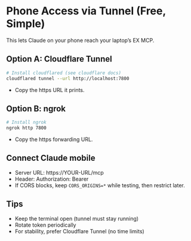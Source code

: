 # Phone Access via Tunnel (Free, Simple)

This lets Claude on your phone reach your laptop’s EX MCP.

## Option A: Cloudflare Tunnel
```bash
# Install cloudflared (see cloudflare docs)
cloudflared tunnel --url http://localhost:7800
```
- Copy the https URL it prints.

## Option B: ngrok
```bash
# Install ngrok
ngrok http 7800
```
- Copy the https forwarding URL.

## Connect Claude mobile
- Server URL: https://YOUR-URL/mcp
- Header: Authorization: Bearer <your MCP_AUTH_TOKEN>
- If CORS blocks, keep `CORS_ORIGINS=*` while testing, then restrict later.

## Tips
- Keep the terminal open (tunnel must stay running)
- Rotate token periodically
- For stability, prefer Cloudflare Tunnel (no time limits)

